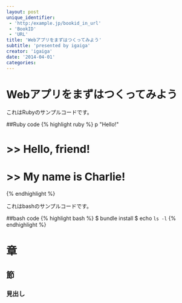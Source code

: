 ```yaml
---
layout: post
unique_identifier:
 - 'http:/example.jp/bookid_in_url'
 - 'BookID'
 - 'URL'
title: 'Webアプリをまずはつくってみよう'
subtitle: 'presented by igaiga'
creator: 'igaiga'
date: '2014-04-01'
categories:
---
```


# Webアプリをまずはつくってみよう

これはRubyのサンプルコードです。

##Ruby code
{% highlight ruby %}
p "Hello!"
# >> Hello, friend!
# >> My name is Charlie!
{% endhighlight %}

これはbashのサンプルコードです。

##bash code
{% highlight bash %}
$ bundle install
$ echo `ls -l`
{% endhighlight %}


# 章
## 節
### 見出し

